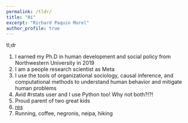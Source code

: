 ```yaml
---
permalink: /tldr/
title: "Hi"
excerpt: "Richard Paquin Morel"
author_profile: true
---
```


tl;dr

1. I earned my Ph.D in human development and social policy from Northwestern University in 2019
2. I am a people research scientist as Meta 
3. I use the tools of organizational sociology, causal inference, and computational methods to understand human behavior and mitigate human problems
4. Avid #rstats user and I use Python too! Why not both?!?!
5. Proud parent of two great kids
6. [res](https://read.cv/ramorel)
7. Running, coffee, negronis, neipa, hiking
